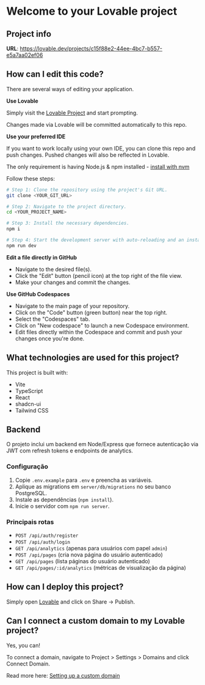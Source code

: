 # Welcome to your Lovable project

## Project info

**URL**: https://lovable.dev/projects/c15f88e2-44ee-4bc7-b557-e5a7aa02ef06

## How can I edit this code?

There are several ways of editing your application.

**Use Lovable**

Simply visit the [Lovable Project](https://lovable.dev/projects/c15f88e2-44ee-4bc7-b557-e5a7aa02ef06) and start prompting.

Changes made via Lovable will be committed automatically to this repo.

**Use your preferred IDE**

If you want to work locally using your own IDE, you can clone this repo and push changes. Pushed changes will also be reflected in Lovable.

The only requirement is having Node.js & npm installed - [install with nvm](https://github.com/nvm-sh/nvm#installing-and-updating)

Follow these steps:

```sh
# Step 1: Clone the repository using the project's Git URL.
git clone <YOUR_GIT_URL>

# Step 2: Navigate to the project directory.
cd <YOUR_PROJECT_NAME>

# Step 3: Install the necessary dependencies.
npm i

# Step 4: Start the development server with auto-reloading and an instant preview.
npm run dev
```

**Edit a file directly in GitHub**

- Navigate to the desired file(s).
- Click the "Edit" button (pencil icon) at the top right of the file view.
- Make your changes and commit the changes.

**Use GitHub Codespaces**

- Navigate to the main page of your repository.
- Click on the "Code" button (green button) near the top right.
- Select the "Codespaces" tab.
- Click on "New codespace" to launch a new Codespace environment.
- Edit files directly within the Codespace and commit and push your changes once you're done.

## What technologies are used for this project?

This project is built with:

- Vite
- TypeScript
- React
- shadcn-ui
- Tailwind CSS

## Backend

O projeto inclui um backend em Node/Express que fornece autenticação via JWT com refresh tokens e endpoints de analytics.

### Configuração

1. Copie `.env.example` para `.env` e preencha as variáveis.
2. Aplique as migrations em `server/db/migrations` no seu banco PostgreSQL.
3. Instale as dependências (`npm install`).
4. Inicie o servidor com `npm run server`.

### Principais rotas

- `POST /api/auth/register`
- `POST /api/auth/login`
- `GET /api/analytics` (apenas para usuários com papel `admin`)
- `POST /api/pages` (cria nova página do usuário autenticado)
- `GET /api/pages` (lista páginas do usuário autenticado)
- `GET /api/pages/:id/analytics` (métricas de visualização da página)

## How can I deploy this project?

Simply open [Lovable](https://lovable.dev/projects/c15f88e2-44ee-4bc7-b557-e5a7aa02ef06) and click on Share -> Publish.

## Can I connect a custom domain to my Lovable project?

Yes, you can!

To connect a domain, navigate to Project > Settings > Domains and click Connect Domain.

Read more here: [Setting up a custom domain](https://docs.lovable.dev/tips-tricks/custom-domain#step-by-step-guide)
